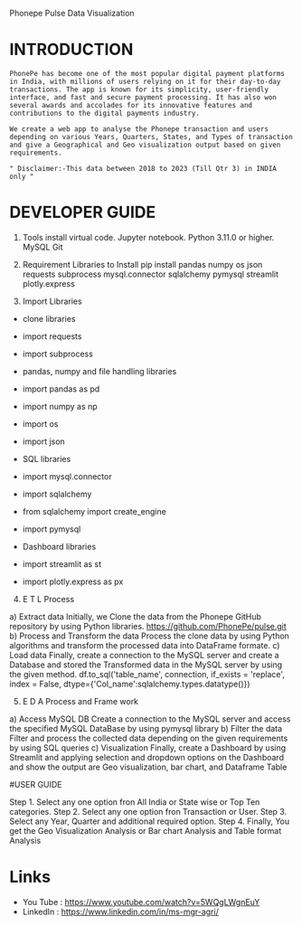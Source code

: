 Phonepe Pulse Data Visualization

# INTRODUCTION

    PhonePe has become one of the most popular digital payment platforms in India, with millions of users relying on it for their day-to-day transactions. The app is known for its simplicity, user-friendly interface, and fast and secure payment processing. It has also won several awards and accolades for its innovative features and contributions to the digital payments industry.

    We create a web app to analyse the Phonepe transaction and users depending on various Years, Quarters, States, and Types of transaction and give a Geographical and Geo visualization output based on given requirements.

    " Disclaimer:-This data between 2018 to 2023 (Till Qtr 3) in INDIA only "


# DEVELOPER GUIDE

 1. Tools install
    virtual code.
    Jupyter notebook.
    Python 3.11.0 or higher.
    MySQL
    Git

 2. Requirement Libraries to Install
    pip install pandas numpy os json requests subprocess mysql.connector sqlalchemy pymysql streamlit plotly.express

 3. Import Libraries
   * clone libraries

   * import requests
   * import subprocess
   * pandas, numpy and file handling libraries

   * import pandas as pd
   * import numpy as np
   * import os
   * import json
   * SQL libraries

   * import mysql.connector
   * import sqlalchemy
   * from sqlalchemy import create_engine
   * import pymysql
   * Dashboard libraries

   * import streamlit as st
   * import plotly.express as px

 4. E T L Process

   a) Extract data
   Initially, we Clone the data from the Phonepe GitHub repository by using Python libraries. https://github.com/PhonePe/pulse.git
   b) Process and Transform the data
   Process the clone data by using Python algorithms and transform the processed data into DataFrame formate.
   c) Load data
   Finally, create a connection to the MySQL server and create a Database and stored the Transformed data in the MySQL server by using the given method. df.to_sql('table_name', connection, if_exists = 'replace', index = False, dtype={'Col_name':sqlalchemy.types.datatype()})

 5. E D A Process and Frame work

   a) Access MySQL DB
   Create a connection to the MySQL server and access the specified MySQL DataBase by using pymysql library
   b) Filter the data
   Filter and process the collected data depending on the given requirements by using SQL queries
   c) Visualization
   Finally, create a Dashboard by using Streamlit and applying selection and dropdown options on the Dashboard and show the output are Geo visualization, bar chart, and Dataframe Table

#USER GUIDE

Step 1.
  Select any one option fron All India or State wise or Top Ten categories.
Step 2.
  Select any one option fron Transaction or User.
Step 3.
  Select any Year, Quarter and additional required option.
Step 4.
  Finally, You get the Geo Visualization Analysis or Bar chart Analysis and Table format Analysis

# Links
* You Tube : https://www.youtube.com/watch?v=5WQgLWgnEuY
* LinkedIn : https://www.linkedin.com/in/ms-mgr-agri/
  

